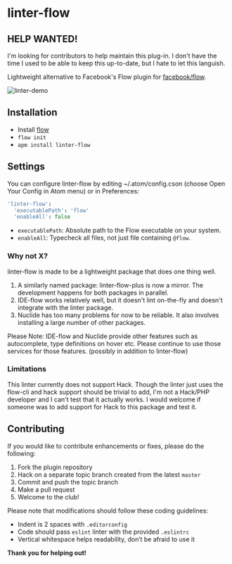 # linter-flow

## HELP WANTED!

I'm looking for contributors to help maintain this plug-in. I don't have the time I used to be able to keep this up-to-date, but I hate to let this languish.

Lightweight alternative to Facebook's Flow plugin for [facebook/flow](http://flowtype.org/).

![linter-demo](https://naman.s3.amazonaws.com/linter-flow-plus/linter-flow-plus.gif)

## Installation

* Install [flow](https://flow.org/en/docs/install/)
* `flow init`
* `apm install linter-flow`

## Settings

You can configure linter-flow by editing ~/.atom/config.cson (choose Open Your Config in Atom menu) or in Preferences:

```cson
'linter-flow':
  'executablePath': 'flow'
  'enableAll': false
```

* `executablePath`: Absolute path to the Flow executable on your system.
* `enableAll`: Typecheck all files, not just file containing `@flow`.

### Why not X?

linter-flow is made to be a lightweight package that does one thing well.

1. A similarly named package: linter-flow-plus is now a mirror. The development happens for both packages in parallel.
2. IDE-flow works relatively well, but it doesn't lint on-the-fly and doesn't integrate with the linter package.
3. Nuclide has too many problems for now to be reliable. It also involves installing a large number of other packages.

Please Note: IDE-flow and Nuclide provide other features such as autocomplete, type definitions on hover etc. Please continue to use those services for those features. (possibly in addition to linter-flow)

### Limitations

This linter currently does not support Hack. Though the linter just uses the flow-cli and hack support should be trivial to add, I'm not a Hack/PHP developer and I can't test that it actually works. I would welcome if someone was to add support for Hack to this package and test it.

## Contributing

If you would like to contribute enhancements or fixes, please do the following:

1. Fork the plugin repository
2. Hack on a separate topic branch created from the latest `master`
3. Commit and push the topic branch
4. Make a pull request
5. Welcome to the club!

Please note that modifications should follow these coding guidelines:

* Indent is 2 spaces with `.editorconfig`
* Code should pass `eslint` linter with the provided `.eslintrc`
* Vertical whitespace helps readability, don’t be afraid to use it

**Thank you for helping out!**
